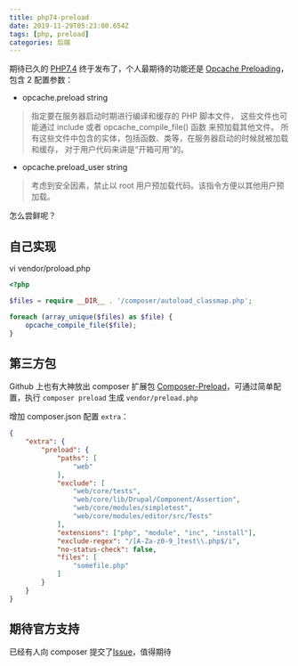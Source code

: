 ```yaml
---
title: php74-preload
date: 2019-11-29T05:23:00.654Z
tags: [php, preload]
categories: 后端
---
```


期待已久的 [PHP7.4](https://www.php.net/archive/2019.php#2019-11-28-1) 终于发布了，个人最期待的功能还是 [Opcache Preloading](https://www.php.net/manual/zh/opcache.configuration.php#ini.opcache.preload)，包含 2 配置参数：

* opcache.preload string

> 指定要在服务器启动时期进行编译和缓存的 PHP 脚本文件， 这些文件也可能通过 include 或者 opcache_compile_file() 函数 来预加载其他文件。 所有这些文件中包含的实体，包括函数、类等，在服务器启动的时候就被加载和缓存， 对于用户代码来讲是“开箱可用”的。

* opcache.preload_user string

> 考虑到安全因素，禁止以 root 用户预加载代码。该指令方便以其他用户预加载。

怎么尝鲜呢？

## 自己实现

vi vendor/proload.php

~~~php
<?php

$files = require __DIR__ . '/composer/autoload_classmap.php';

foreach (array_unique($files) as $file) {
    opcache_compile_file($file);
}
~~~

## 第三方包

Github 上也有大神放出 composer 扩展包 [Composer-Preload](https://github.com/Ayesh/Composer-Preload)，可通过简单配置，执行 `composer preload` 生成 `vendor/preload.php`

增加 composer.json 配置 `extra`：

~~~json
{
    "extra": {
        "preload": {
            "paths": [
                "web"
            ],
            "exclude": [
                "web/core/tests",
                "web/core/lib/Drupal/Component/Assertion",
                "web/core/modules/simpletest",
                "web/core/modules/editor/src/Tests"
            ],
            "extensions": ["php", "module", "inc", "install"],
            "exclude-regex": "/[A-Za-z0-9_]test\\.php$/i",
            "no-status-check": false,
            "files": [
                "somefile.php"
            ]
        }
    }
}
~~~

## 期待官方支持

已经有人向 composer 提交了[Issue](https://github.com/composer/composer/issues/7777)，值得期待
